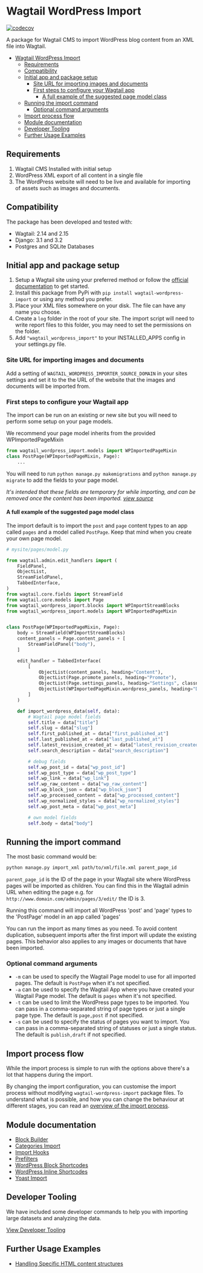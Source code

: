 # Wagtail WordPress Import

[![codecov](https://codecov.io/gh/torchbox/wagtail-wordpress-import/branch/main/graph/badge.svg?token=KFSTTxTGxZ)](https://codecov.io/gh/torchbox/wagtail-wordpress-import)

A package for Wagtail CMS to import WordPress blog content from an XML file into Wagtail.

- [Wagtail WordPress Import](#wagtail-wordpress-import)
  - [Requirements](#requirements)
  - [Compatibility](#compatibility)
  - [Initial app and package setup](#initial-app-and-package-setup)
    - [Site URL for importing images and documents](#site-url-for-importing-images-and-documents)
    - [First steps to configure your Wagtail app](#first-steps-to-configure-your-wagtail-app)
      - [A full example of the suggested page model class](#a-full-example-of-the-suggested-page-model-class)
  - [Running the import command](#running-the-import-command)
    - [Optional command arguments](#optional-command-arguments)
  - [Import process flow](#import-process-flow)
  - [Module documentation](#module-documentation)
  - [Developer Tooling](#developer-tooling)
  - [Further Usage Examples](#further-usage-examples)

## Requirements

1. Wagtail CMS Installed with initial setup
2. WordPress XML export of all content in a single file
3. The WordPress website will need to be live and available for importing of assets such as images and documents.

## Compatibility

The package has been developed and tested with:

- Wagtail: 2.14 and 2.15
- Django: 3.1 and 3.2
- Postgres and SQLite Databases

## Initial app and package setup

1. Setup a Wagtail site using your preferred method or follow the [official documentation](https://docs.wagtail.io/en/stable/getting_started/tutorial.html) to get started.
2. Install this package from PyPi with `pip install wagtail-wordpress-import`
 or using any method you prefer.
3. Place your XML files somewhere on your disk. The file can have any name you choose.
4. Create a `log` folder in the root of your site. The import script will need to write report files to this folder, you may need to set the permissions on the folder.
5. Add `"wagtail_wordpress_import"` to your INSTALLED_APPS config in your settings.py file.

### Site URL for importing images and documents

Add a setting of `WAGTAIL_WORDPRESS_IMPORTER_SOURCE_DOMAIN` in your sites settings and set it to the the URL of the website that the images and documents will be imported from.

### First steps to configure your Wagtail app

The import can be run on an existing or new site but you will need to perform some setup on your page models.

We recommend your page model inherits from the provided WPImportedPageMixin

```python
from wagtail_wordpress_import.models import WPImportedPageMixin
class PostPage(WPImportedPageMixin, Page):
    ...
```

You will need to run `python manage.py makemigrations` and `python manage.py migrate` to add the fields to your page model.

*It's intended that these fields are temporary for while importing, and can be removed once the content has been imported. [view source](wagtail_wordpress_import/models.py)*

#### A full example of the suggested page model class

The import default is to import the `post` and `page` content types to an app called `pages` and a model called `PostPage`. Keep that mind when you create your own page model.

```python
# mysite/pages/model.py

from wagtail.admin.edit_handlers import (
    FieldPanel,
    ObjectList,
    StreamFieldPanel,
    TabbedInterface,
)
from wagtail.core.fields import StreamField
from wagtail.core.models import Page
from wagtail_wordpress_import.blocks import WPImportStreamBlocks
from wagtail_wordpress_import.models import WPImportedPageMixin


class PostPage(WPImportedPageMixin, Page):
    body = StreamField(WPImportStreamBlocks)
    content_panels = Page.content_panels + [
        StreamFieldPanel("body"),
    ]

    edit_handler = TabbedInterface(
        [
            ObjectList(content_panels, heading="Content"),
            ObjectList(Page.promote_panels, heading="Promote"),
            ObjectList(Page.settings_panels, heading="Settings", classname="settings"),
            ObjectList(WPImportedPageMixin.wordpress_panels, heading="Debug"),
        ]
    )

    def import_wordpress_data(self, data):
        # Wagtail page model fields
        self.title = data["title"]
        self.slug = data["slug"]
        self.first_published_at = data["first_published_at"]
        self.last_published_at = data["last_published_at"]
        self.latest_revision_created_at = data["latest_revision_created_at"]
        self.search_description = data["search_description"]

        # debug fields
        self.wp_post_id = data["wp_post_id"]
        self.wp_post_type = data["wp_post_type"]
        self.wp_link = data["wp_link"]
        self.wp_raw_content = data["wp_raw_content"]
        self.wp_block_json = data["wp_block_json"]
        self.wp_processed_content = data["wp_processed_content"]
        self.wp_normalized_styles = data["wp_normalized_styles"]
        self.wp_post_meta = data["wp_post_meta"]

        # own model fields
        self.body = data["body"]
```

## Running the import command

The most basic command would be:

```bash
python manage.py import_xml path/to/xml/file.xml parent_page_id
```

`parent_page_id` is the ID of the page in your Wagtail site where WordPress pages will be imported as children. You can find this in the Wagtail admin URL when editing the page e.g. for `http://www.domain.com/admin/pages/3/edit/` the ID is 3.

Running this command will import all WordPress 'post' and 'page' types to the 'PostPage' model in an app called 'pages'

You can run the import as many times as you need. To avoid content duplication, subsequent imports after the first import will update the existing pages. This behavior also applies to any images or documents that have been imported.

### Optional command arguments

- `-m` can be used to specify the Wagtail Page model to use for all imported pages. The default is `PostPage` when it's not specified.
- `-a` can be used to specify the Wagtail App where you have created your Wagtail Page model. The default is `pages` when it's not specified.
- `-t` can be used to limit the WordPress page types to be imported. You can pass in a comma-separated string of page types or just a single page type. The default is `page,post` if not specified.
- `-s` can be used to specify the status of pages you want to import. You can pass in a comma-separated string of statuses or just a single status. The default is `publish,draft` if not specified.

## Import process flow

While the import process is simple to run with the options above there's a lot that happens during the import.

By changing the import configuration, you can customise the import process without modifying `wagtail-wordpress-import` package files. To understand what is possible, and how you can change the behaviour at different stages, you can read an [overview of the import process](docs/import_process.md).

## Module documentation

- [Block Builder](docs/blockbuilder.md)
- [Categories Import](docs/categories.md)
- [Import Hooks](docs/import_hooks.md)
- [Prefilters](docs/prefilters.md)
- [WordPress Block Shortcodes](docs/block_shortcodes.md)
- [WordPress Inline Shortcodes](docs/inline_shortocdes.md)
- [Yoast Import](docs/yoast.md)

## Developer Tooling

We have included some developer commands to help you with importing large datasets and analyzing the data.

[View Developer Tooling](docs/tooling.md)

## Further Usage Examples

- [Handling Specific HTML content structures](docs/examples.md)
